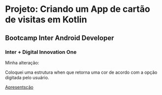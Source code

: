 # Projeto: Criando um App de cartão de visitas em Kotlin

## Bootcamp Inter Android Developer 

### Inter + Digital Innovation One

Minha alteração:

Coloquei uma estrutura when que retorna uma cor de acordo com a opção digitada pelo usuário.

[Apresentsção](https://youtu.be/6NXac5x1N7s)
